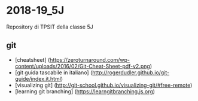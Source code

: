 # 2018-19_5J
Repository di TPSIT della classe 5J

## git
- [cheatsheet] (https://zeroturnaround.com/wp-content/uploads/2016/02/Git-Cheat-Sheet-pdf-v2.png)
- [git guida tascabile in italiano] (http://rogerdudler.github.io/git-guide/index.it.html)
- [visualizing git] (http://git-school.github.io/visualizing-git/#free-remote)
- [learning git branching] (https://learngitbranching.js.org)
